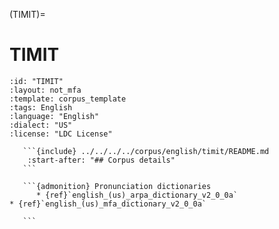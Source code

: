 
(TIMIT)=
# TIMIT

``````{corpus} TIMIT
:id: "TIMIT"
:layout: not_mfa
:template: corpus_template
:tags: English
:language: "English"
:dialect: "US"
:license: "LDC License"

   ```{include} ../../../../corpus/english/timit/README.md
    :start-after: "## Corpus details"
   ```

   ```{admonition} Pronunciation dictionaries
      * {ref}`english_(us)_arpa_dictionary_v2_0_0a`
* {ref}`english_(us)_mfa_dictionary_v2_0_0a`

   ```
``````
